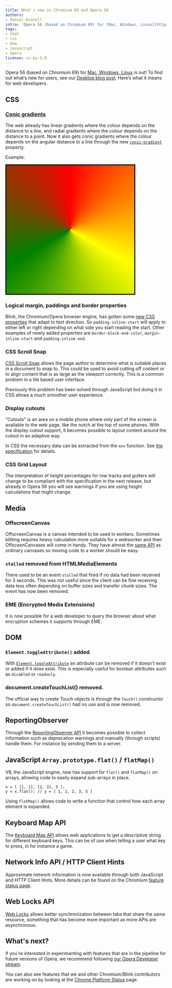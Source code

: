 ```yaml
---
title: What's new in Chromium 69 and Opera 56
authors:
- daniel-bratell
intro: 'Opera 56 (based on Chromium 69) for [Mac, Windows, Linux](https://www.opera.com/computer) is out! To find out what’s new for users, see our [Desktop blog post](https://blogs.opera.com/desktop/2018/09/opera-56-stable). Here’s what it means for web developers.'
tags:
- html
- css
- dom
- javascript
- opera
license: cc-by-3.0
---
```


Opera 56 (based on Chromium 69) for [Mac, Windows, Linux](https://www.opera.com/computer) is out! To
find out what’s new for users, see our
[Desktop blog post](https://blogs.opera.com/desktop/2018/09/opera-56-stable).
Here’s what it means for web developers.


## CSS

### [Conic gradients](https://leaverou.github.io/conic-gradient/)

The web already has linear gradients where the colour depends on the
distance to a line, and radial gradients where the colour depends on
the distance to a point. Now it also gets conic gradients where the
colour depends on the angular distance to a line through the new
[`conic-gradient`](https://www.w3.org/TR/css-images-4/#conic-gradients)
property.

Example:

<div style="border: 3px solid black; background: conic-gradient(red, yellow, green, red); width: 400px; height: 400px;"></div>

### Logical margin, paddings and border properties

Blink, the Chromium/Opera browser engine, has gotten some [new CSS
properties](https://drafts.csswg.org/css-logical-1/#box) that adapt to
text direction. So `padding-inline-start` will apply to either left or
right depending on what side you start reading the start. Other
examples of newly added properties are `border-block-end-color`,
`margin-inline-start` and `padding-inline-end`.

### CSS Scroll Snap

[CSS Scroll Snap](https://drafts.csswg.org/css-scroll-snap) allows the
page author to determine what is suitable places in a document to snap
to. This could be used to avoid cutting off content or to align
content that is as large as the viewport correctly. This is a common
problem in a tile based user interface.

Previously this problem has been solved through JavaScript but doing
it in CSS allows a much smoother user experience.

### Display cutouts

"Cutouts" is an area on a mobile phone where only part of the screen
is available to the web page, like the notch at the top of some
phones. With the display cutout support, it becomes possible to layout
content around the cutout in an adaptive way.

In CSS the necessary data can be extracted from the `env`
function. See [the specification](https://drafts.csswg.org/css-env-1/)
for details.

### CSS Grid Layout

The interpretation of height percentages for row tracks and gutters
will change to be compliant with the specification in the next
release, but already in Opera 56 you will see warnings if you are
using height calculations that might change.

## Media

### OffscreenCanvas

OffscreenCanvas is a canvas intended to be used in workers. Sometimes
blitting requires heavy calculation more suitable for a webworker and
then OffsceenCanvases will come in handy. They have almost the [same
API](https://html.spec.whatwg.org/#the-offscreencanvas-interface) as
ordinary canvases so moving code to a worker should be easy.

### `stalled` removed from HTMLMediaElements

There used to be an event `stalled` that fired if no data had been
received for 3 seconds. This was not useful since the client can be
fine receiving data less often depending on buffer sizes and transfer
chunk sizes. The event has now been removed.

### EME (Encrypted Media Extensions)

It is now possible for a web developer to query the browser about what
encryption schemes it supports through EME.

## DOM

### `Element.toggleAttribute()` added

With
[`Element.toggleAttribute`](https://dom.spec.whatwg.org/#dom-element-toggleattribute)
an attribute can be removed if it doesn't exist or added if it does
exist. This is especially useful for boolean attributes such as
`disabled` or `readonly`.

### document.createTouchList() removed.

The official way to create Touch objects is through the `Touch()`
constructor so `document.createTouchList()` had no use and is now
removed.

## ReportingObserver

Through the [ReportingObserver
API](https://developers.google.com/web/updates/2018/07/reportingobserver)
it becomes possible to collect information such as deprecation
warnings and manually (through scripts) handle them. For instance by
sending them to a server.

## JavaScript `Array.prototype.flat()` / `flatMap()`

V8, the JavaScript engine, now has support for `flat()` and `flatMap()` on arrays, allowing code to easily expand sub-arrays in place.

    x = [ [1, 1], [2, 3], 5 ];
    y = x.flat(); // y = [ 1, 1, 2, 3, 5 ]

Using `flatMap()` allows code to write a function that control how each array
element is expanded.

## Keyboard Map API

The [Keyboard Map API](https://wicg.github.io/keyboard-map/) allows
web applications to get a descriptive string for different keyboard
keys. This can be of use when telling a user what key to press, in for
instance a game.

## Network Info API / HTTP Client Hints

Approximate network information is now available through both JavaScript and HTTP Client Hints.  More details can be found on the Chromium [feature status page](https://www.chromestatus.com/feature/5407907378102272).

## Web Locks API

[Web Locks](https://wicg.github.io/web-locks/) allows better
synchronization between tabs that share the same resource, something
that has become more important as more APIs are asynchronous.

## What's next?

If you're interested in experimenting with features that are in the
pipeline for future versions of Opera, we recommend following
[our Opera Developer stream](https://www.opera.com/developer).

You can also see features that we and other Chromium/Blink
contributors are working on by looking at the [Chrome Platform
Status](https://www.chromestatus.com/features) page.
